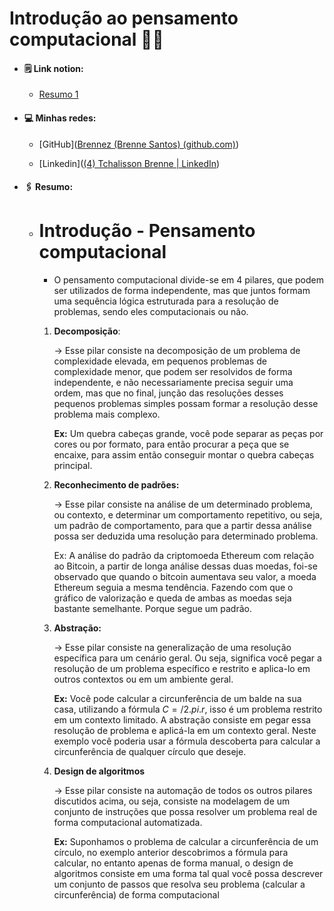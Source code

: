 # Introdução ao pensamento computacional :man_scientist:

- ####  :spiral_notepad: Link notion: 

  - [Resumo 1](https://showy-secure-60e.notion.site/Introdu-o-Pensamento-computacional-04a73428836c495aaf6d9a101554ba27)

- ####  :computer: Minhas redes:

  - [GitHub]([Brennez (Brenne Santos) (github.com)](https://github.com/Brennez))

  - [Linkedin]([(4) Tchalisson Brenne | LinkedIn](https://www.linkedin.com/in/tchalisson-brenne-27911421b/))

- ####  :paperclips: Resumo: 

  - # Introdução - Pensamento computacional

    - O pensamento computacional divide-se em 4 pilares, que podem ser utilizados de forma independente, mas que juntos formam uma sequência lógica estruturada para a resolução de problemas, sendo eles computacionais ou não.

    1. **Decomposição**:

       → Esse pilar consiste na decomposição de um problema de complexidade elevada, em pequenos problemas de complexidade menor, que podem ser resolvidos de forma independente, e não necessariamente precisa seguir uma ordem, mas que no final, junção das resoluções desses pequenos problemas simples possam formar a resolução desse problema mais complexo.

       **Ex:** Um quebra cabeças grande, você pode separar as peças por cores ou por formato, para então procurar a peça que se encaixe, para assim então conseguir montar o quebra cabeças principal.

    2. **Reconhecimento de padrões:**

       → Esse pilar consiste na análise de um determinado problema, ou contexto, e determinar um comportamento repetitivo, ou seja, um padrão de comportamento, para que a partir dessa análise possa ser deduzida uma resolução para determinado problema.

       Ex: A análise do padrão da criptomoeda Ethereum com relação ao Bitcoin, a partir de longa análise dessas duas moedas, foi-se observado que quando o bitcoin aumentava seu valor, a moeda Ethereum seguia a mesma tendência. Fazendo com que o gráfico de valorização e queda de ambas as moedas seja bastante semelhante. Porque segue um padrão.

    3. **Abstração:**

       → Esse pilar consiste na generalização de uma resolução específica para um cenário geral. Ou seja, significa você pegar a resolução de um problema específico e restrito e aplica-lo em outros contextos ou em um ambiente geral.

       **Ex:** Você pode calcular a circunferência de um balde na sua casa, utilizando a fórmula $C = /2.pi.r$, isso é um problema restrito em um contexto limitado. A abstração consiste em pegar essa resolução de problema e aplicá-la em um contexto geral. Neste exemplo você poderia usar a fórmula descoberta para calcular a circunferência de qualquer círculo que deseje.

    4. **Design de algoritmos**

       → Esse pilar consiste na automação de todos os outros pilares discutidos acima, ou seja, consiste na modelagem de um conjunto de instruções que possa resolver um problema real de forma computacional automatizada.

       **Ex:** Suponhamos o problema de calcular a circunferência de um círculo, no exemplo anterior descobrimos a fórmula para calcular, no entanto apenas de forma manual, o design de algoritmos consiste em uma forma tal qual você possa descrever um conjunto de passos que resolva seu problema (calcular a circunferência) de forma computacional

       